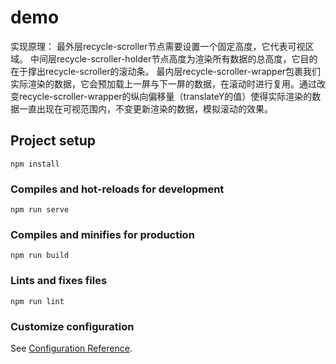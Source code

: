 # demo
实现原理：
最外层recycle-scroller节点需要设置一个固定高度，它代表可视区域。
中间层recycle-scroller-holder节点高度为渲染所有数据的总高度，它目的在于撑出recycle-scroller的滚动条。
最内层recycle-scroller-wrapper包裹我们实际渲染的数据，它会预加载上一屏与下一屏的数据，在滚动时进行复用。通过改变recycle-scroller-wrapper的纵向偏移量（translateY的值）使得实际渲染的数据一直出现在可视范围内，不变更新渲染的数据，模拟滚动的效果。


## Project setup
```
npm install
```

### Compiles and hot-reloads for development
```
npm run serve
```

### Compiles and minifies for production
```
npm run build
```

### Lints and fixes files
```
npm run lint
```

### Customize configuration
See [Configuration Reference](https://cli.vuejs.org/config/).
